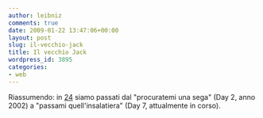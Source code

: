 ```yaml
---
author: leibniz
comments: true
date: 2009-01-22 13:47:06+00:00
layout: post
slug: il-vecchio-jack
title: Il vecchio Jack
wordpress_id: 3895
categories:
- web
---
```


Riassumendo: in [24](http://en.wikipedia.org/wiki/24_(TV_series)) siamo passati dal "procuratemi una sega" (Day 2, anno 2002) a "passami quell'insalatiera" (Day 7, attualmente in corso).
